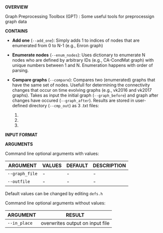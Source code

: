 __OVERVIEW__

Graph Preprocessing Toolbox (GPT) : Some useful tools for preprocessign graph data 

__CONTAINS__

- __Add one__ (`--add_one`): Simply adds 1 to indices of nodes that are enumerated from 0 to N-1 (e.g., Enron graph)

- __Enumerate nodes__ (`--enum_nodes`): Uses dictionary to enumerate N nodes who are defined by arbitrary
IDs (e.g., CA-CondMat graph) with unique numbers between 1 and N. Enumeration happens with order of parsing. 

- __Compare graphs__  (`--compare`): Compares two (enumerated) graphs that have the same set of nodes. Usefull for 
determining the connectivity changes that occur on time evolving graphs (e.g., vk2016 and vk2017 graphs). Takes as 
input the initial graph (`--graph_before`) and graph after changes have occured (`--graph_after`). Results are stored
in user-defined directory (`--cmp_out`) as 3 .txt files:

    1.
    2.
    3.



__INPUT FORMAT__



__ARGUMENTS__

Command line optional arguments with values:

ARGUMENT | VALUES | DEFAULT | DESCRIPTION
-------- | ------ | ------- | -----------
`--graph_file` | - |- | -
`--outfile` | - | - | -

Default values can be changed by editing `defs.h`

Command line optional arguments without values:

ARGUMENT | RESULT
-------- | ------
`--in_place` | overwrites output on input file
